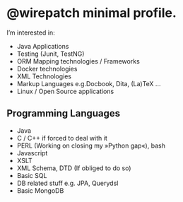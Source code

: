 # @wirepatch minimal profile.

I’m interested in:

- Java Applications
- Testing (Junit, TestNG)
- ORM Mapping technologies / Frameworks
- Docker technologies
- XML Technologies
- Markup Languages e.g.Docbook, Dita, (La)TeX  ...
- Linux / Open Source applications

## Programming Languages

- Java
- C / C++ if forced to deal with it
- PERL (Working on closing my »Python gap«), bash
- Javascript
- XSLT
- XML Schema, DTD (If obliged to do so)
- Basic SQL
- DB related stuff e.g. JPA, Querydsl
- Basic MongoDB
